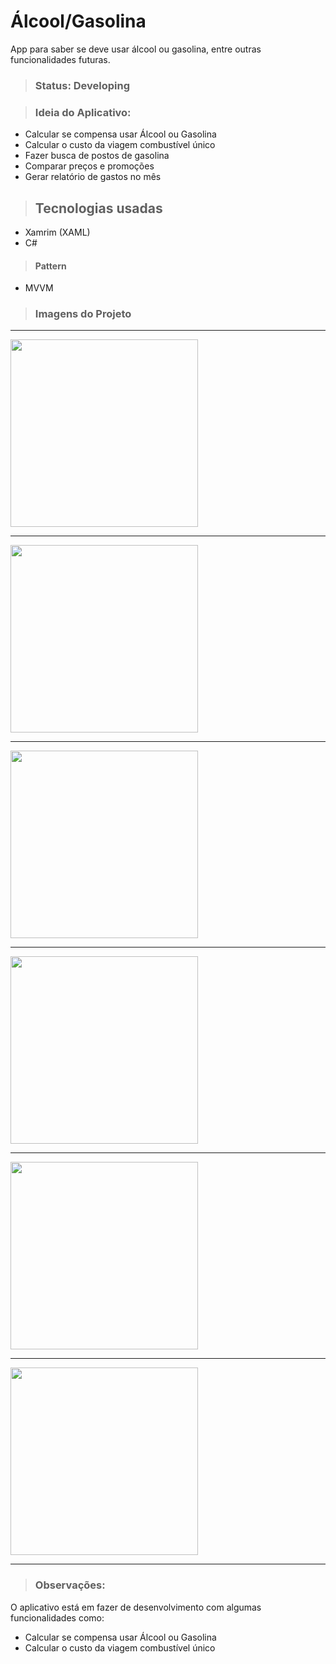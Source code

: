# Álcool/Gasolina
App para saber se deve usar álcool ou gasolina, entre outras funcionalidades futuras.

> ### Status: Developing

> ### Ideia do Aplicativo:
+ Calcular se compensa usar Álcool ou Gasolina
+ Calcular o custo da viagem combustível único
+ Fazer busca de postos de gasolina
+ Comparar preços e promoções
+ Gerar relatório de gastos no mês

> ## Tecnologias usadas
- Xamrim (XAML)
- C#

> #### Pattern
+ MVVM

> ### Imagens do Projeto
<hr>
<img src="https://github.com/ivoosantos/AlcoolOrGasolina/blob/master/assets/imagesApp/img01.jpeg" width="300" heigth="500"></img>

<hr>
<img src="https://github.com/ivoosantos/AlcoolOrGasolina/blob/master/assets/imagesApp/img02.jpeg" width="300" heigth="500"></img>

<hr>
<img src="https://github.com/ivoosantos/AlcoolOrGasolina/blob/master/assets/imagesApp/img03.jpeg" width="300" heigth="500"></img>

<hr>
<img src="https://github.com/ivoosantos/AlcoolOrGasolina/blob/master/assets/imagesApp/img04.jpeg" width="300" heigth="500"></img>

<hr>
<img src="https://github.com/ivoosantos/AlcoolOrGasolina/blob/master/assets/imagesApp/img05.jpeg" width="300" heigth="500"></img>

<hr>
<img src="https://github.com/ivoosantos/AlcoolOrGasolina/blob/master/assets/imagesApp/img06.jpeg" width="300" heigth="500"></img>

<hr>

> ### Observações:
<p>O aplicativo está em fazer de desenvolvimento com algumas funcionalidades como:</p>

+ Calcular se compensa usar Álcool ou Gasolina
+ Calcular o custo da viagem combustível único
